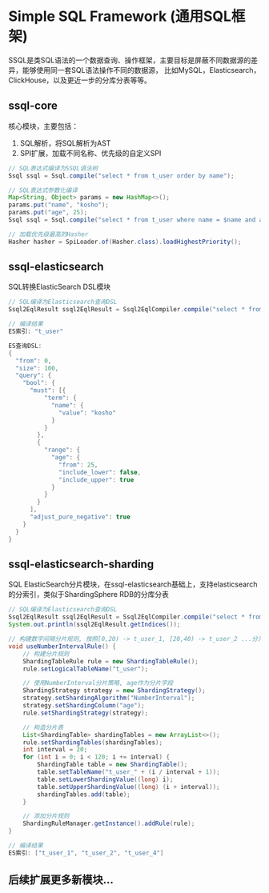 # Simple SQL Framework (通用SQL框架)

SSQL是类SQL语法的一个数据查询、操作框架，主要目标是屏蔽不同数据源的差异，能够使用同一套SQL语法操作不同的数据源，
比如MySQL，Elasticsearch，ClickHouse，以及更近一步的分库分表等等。

## ssql-core
核心模块，主要包括：
1. SQL解析，将SQL解析为AST
2. SPI扩展，加载不同名称、优先级的自定义SPI

```java
// SQL表达式编译为SSQL语法树
Ssql ssql = Ssql.compile("select * from t_user order by name");

// SQL表达式参数化编译
Map<String, Object> params = new HashMap<>();
params.put("name", "kosho");
params.put("age", 25);
Ssql ssql = Ssql.compile("select * from t_user where name = $name and age = $age");

// 加载优先级最高的Hasher
Hasher hasher = SpiLoader.of(Hasher.class).loadHighestPriority();
```

## ssql-elasticsearch
SQL转换ElasticSearch DSL模块

```java
// SQL编译为Elasticsearch查询DSL
Ssql2EqlResult ssql2EqlResult = Ssql2EqlCompiler.compile("select * from t_user where name = 'kosho' and age > 25 limit 100");

// 编译结果
ES索引: "t_user"

ES查询DSL:
{
  "from": 0,
  "size": 100,
  "query": {
    "bool": {
      "must": [{
          "term": {
            "name": {
              "value": "kosho"
            }
          }
        },
        {
          "range": {
            "age": {
              "from": 25,
              "include_lower": false,
              "include_upper": true
            }
          }
        }
      ],
      "adjust_pure_negative": true
    }
  }
}
```

## ssql-elasticsearch-sharding
SQL ElasticSearch分片模块，在ssql-elasticsearch基础上，支持elasticsearch的分索引，类似于ShardingSphere RDB的分库分表
```java
// SQL编译为Elasticsearch查询DSL
Ssql2EqlResult ssql2EqlResult = Ssql2EqlCompiler.compile("select * from t_user where age < 25 or age = 65");
System.out.println(ssql2EqlResult.getIndices());

// 构建数字间隔分片规则, 按照[0,20) -> t_user_1, [20,40) -> t_user_2 ...分为6个索引
void useNumberIntervalRule() {
    // 构建分片规则
    ShardingTableRule rule = new ShardingTableRule();
    rule.setLogicalTableName("t_user");

    // 使用NumberInterval分片策略, age作为分片字段
    ShardingStrategy strategy = new ShardingStrategy();
    strategy.setShardingAlgorithm("NumberInterval");
    strategy.setShardingColumn("age");
    rule.setShardingStrategy(strategy);

    // 构造分片表
    List<ShardingTable> shardingTables = new ArrayList<>();
    rule.setShardingTables(shardingTables);
    int interval = 20;
    for (int i = 0; i < 120; i += interval) {
        ShardingTable table = new ShardingTable();
        table.setTableName("t_user_" + (i / interval + 1));
        table.setLowerShardingValue((long) i);
        table.setUpperShardingValue((long) (i + interval));
        shardingTables.add(table);
    }

    // 添加分片规则
    ShardingRuleManager.getInstance().addRule(rule);
}

// 编译结果
ES索引: ["t_user_1", "t_user_2", "t_user_4"]
```

## 后续扩展更多新模块...
